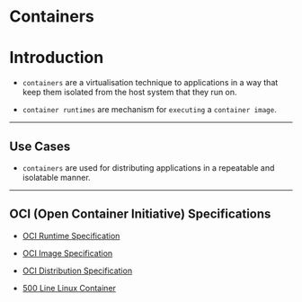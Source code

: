 # Containers

# Introduction

* `containers` are a virtualisation technique to applications in a way that keep them isolated from the host system that they run on.

* `container runtimes` are mechanism for `executing` a `container image`.

---

## Use Cases

* `containers` are used for distributing applications in a repeatable and isolatable manner.

---

## OCI (Open Container Initiative) Specifications

* [OCI Runtime Specification](https://github.com/opencontainers/runtime-spec)

* [OCI Image Specification](https://github.com/opencontainers/image-spec)

* [OCI Distribution Specification](https://github.com/opencontainers/distribution-spec)

* [500 Line Linux Container](https://blog.lizzie.io/linux-containers-in-500-loc.html)
